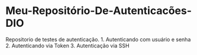 # Meu-Repositório-De-Autenticacões-DIO
Repositorio de testes de autenticação.
    1. Autenticando com usuário e senha
    2. Autenticando via Token
    3. Autenticação via SSH
    